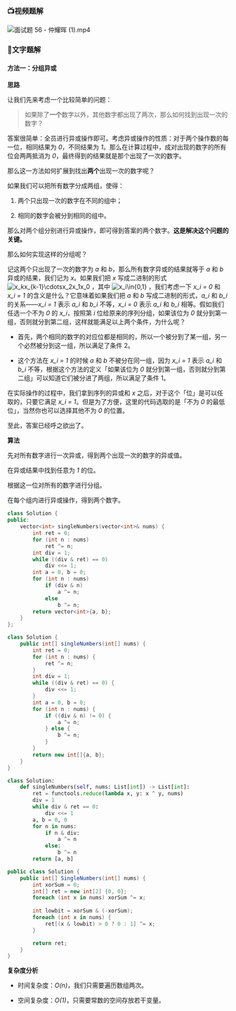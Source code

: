 ### 📺视频题解  
![面试题 56 - 仲耀晖 (1).mp4](7859eb94-07ee-47d6-9d87-60fc8fead6b6)

### 📖文字题解
#### 方法一：分组异或

**思路**

让我们先来考虑一个比较简单的问题：

> 如果除了**一个**数字以外，其他数字都出现了两次，那么如何找到出现一次的数字？

答案很简单：全员进行异或操作即可。考虑异或操作的性质：对于两个操作数的每一位，相同结果为 *0*，不同结果为 *1*。那么在计算过程中，成对出现的数字的所有位会两两抵消为 *0*，最终得到的结果就是那个出现了一次的数字。

那么这一方法如何扩展到找出**两个**出现一次的数字呢？

如果我们可以把所有数字分成两组，使得：

1. 两个只出现一次的数字在不同的组中；

2. 相同的数字会被分到相同的组中。

那么对两个组分别进行异或操作，即可得到答案的两个数字。**这是解决这个问题的关键。**

那么如何实现这样的分组呢？

记这两个只出现了一次的数字为 *a* 和 *b*，那么所有数字异或的结果就等于 *a* 和 *b* 异或的结果，我们记为 *x*。如果我们把 *x* 写成二进制的形式 ![x_kx_{k-1}\cdotsx_2x_1x_0 ](./p__x_k_x_{k_-_1}_cdots_x_2_x_1_x_0_.png) ，其中 ![x_i\in\{0,1\} ](./p__x_i_in_{_0,_1_}_.png) ，我们考虑一下 *x_i = 0* 和 *x_i = 1* 的含义是什么？它意味着如果我们把 *a* 和 *b* 写成二进制的形式，*a_i* 和 *b_i* 的关系——*x_i = 1* 表示 *a_i* 和 *b_i* 不等，*x_i = 0* 表示 *a_i* 和 *b_i* 相等。假如我们任选一个不为 *0* 的 *x_i*，按照第 *i* 位给原来的序列分组，如果该位为 *0* 就分到第一组，否则就分到第二组，这样就能满足以上两个条件，为什么呢？ 

+ 首先，两个相同的数字的对应位都是相同的，所以一个被分到了某一组，另一个必然被分到这一组，所以满足了条件 2。

+ 这个方法在 *x_i = 1* 的时候 *a* 和 *b* 不被分在同一组，因为 *x_i = 1* 表示 *a_i* 和 *b_i* 不等，根据这个方法的定义「如果该位为 *0* 就分到第一组，否则就分到第二组」可以知道它们被分进了两组，所以满足了条件 1。

在实际操作的过程中，我们拿到序列的异或和 *x* 之后，对于这个「位」是可以任取的，只要它满足 *x_i = 1*。但是为了方便，这里的代码选取的是「不为 *0* 的最低位」，当然你也可以选择其他不为 *0* 的位置。

至此，答案已经呼之欲出了。

**算法**

先对所有数字进行一次异或，得到两个出现一次的数字的异或值。

在异或结果中找到任意为 *1* 的位。

根据这一位对所有的数字进行分组。

在每个组内进行异或操作，得到两个数字。

```C++ [sol1-C++]
class Solution {
public:
    vector<int> singleNumbers(vector<int>& nums) {
        int ret = 0;
        for (int n : nums)
            ret ^= n;
        int div = 1;
        while ((div & ret) == 0)
            div <<= 1;
        int a = 0, b = 0;
        for (int n : nums)
            if (div & n)
                a ^= n;
            else
                b ^= n;
        return vector<int>{a, b};
    }
};
```
```Java [sol1-Java]
class Solution {
    public int[] singleNumbers(int[] nums) {
        int ret = 0;
        for (int n : nums) {
            ret ^= n;
        }
        int div = 1;
        while ((div & ret) == 0) {
            div <<= 1;
        }
        int a = 0, b = 0;
        for (int n : nums) {
            if ((div & n) != 0) {
                a ^= n;
            } else {
                b ^= n;
            }
        }
        return new int[]{a, b};
    }
}
```
```Python [sol1-Python3]
class Solution:
    def singleNumbers(self, nums: List[int]) -> List[int]:
        ret = functools.reduce(lambda x, y: x ^ y, nums)
        div = 1
        while div & ret == 0:
            div <<= 1
        a, b = 0, 0
        for n in nums:
            if n & div:
                a ^= n
            else:
                b ^= n
        return [a, b]
```
```csharp [sol1-C#]
public class Solution {
    public int[] SingleNumbers(int[] nums) {
        int xorSum = 0;
        int[] ret = new int[2] {0, 0};
        foreach (int x in nums) xorSum ^= x;
        
        int lowbit = xorSum & (-xorSum);
        foreach (int x in nums) {
            ret[(x & lowbit) > 0 ? 0 : 1] ^= x;
        }

        return ret;
    }
}
```

**复杂度分析**

- 时间复杂度：*O(n)*，我们只需要遍历数组两次。

- 空间复杂度：*O(1)*，只需要常数的空间存放若干变量。